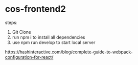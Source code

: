 # cos-frontend2

steps:

1. Git Clone
2. run npm i to install all dependencies
3. use npm run develop to start local server


https://hashinteractive.com/blog/complete-guide-to-webpack-configuration-for-react/
